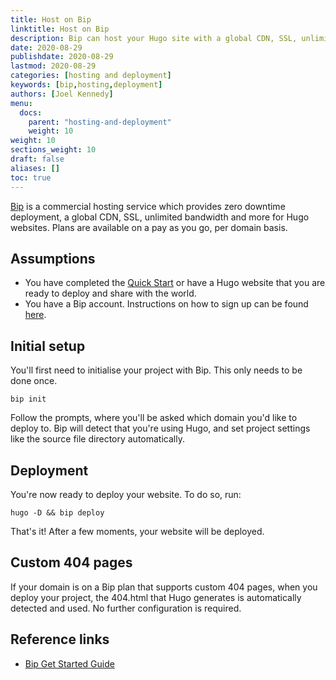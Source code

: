 ```yaml
---
title: Host on Bip
linktitle: Host on Bip
description: Bip can host your Hugo site with a global CDN, SSL, unlimited bandwidth and more.
date: 2020-08-29
publishdate: 2020-08-29
lastmod: 2020-08-29
categories: [hosting and deployment]
keywords: [bip,hosting,deployment]
authors: [Joel Kennedy]
menu:
  docs:
    parent: "hosting-and-deployment"
    weight: 10
weight: 10
sections_weight: 10
draft: false
aliases: []
toc: true
---
```


[Bip][] is a commercial hosting service which provides zero downtime deployment, a global CDN, SSL, unlimited bandwidth and more for Hugo websites. Plans are available on a pay as you go, per domain basis.

## Assumptions

* You have completed the [Quick Start][] or have a Hugo website that you are ready to deploy and share with the world.
* You have a Bip account. Instructions on how to sign up can be found [here](https://bip.sh/getstarted).

## Initial setup

You'll first need to initialise your project with Bip. This only needs to be done once.

```
bip init
```

Follow the prompts, where you'll be asked which domain you'd like to deploy to. Bip will detect that you're using Hugo, and set project settings like the source file directory automatically.

## Deployment

You're now ready to deploy your website. To do so, run:

```
hugo -D && bip deploy
```

That's it! After a few moments, your website will be deployed.

## Custom 404 pages

If your domain is on a Bip plan that supports custom 404 pages, when you deploy your project, the 404.html that Hugo generates is automatically detected and used. No further configuration is required.

## Reference links

* [Bip Get Started Guide](https://bip.sh/getstarted)

[Bip]: https://bip.sh
[Quick Start]: /getting-started/quick-start/